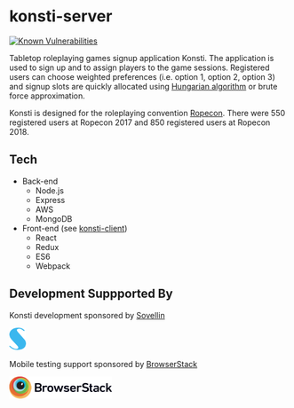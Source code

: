# konsti-server

[![Known Vulnerabilities](https://snyk.io/test/github/archinowsk/konsti-server/badge.svg)](https://snyk.io/test/github/archinowsk/konsti-server)

Tabletop roleplaying games signup application Konsti. The application is used to sign up and to assign players to the game sessions. Registered users can choose weighted preferences (i.e. option 1, option 2, option 3) and signup slots are quickly allocated using [Hungarian algorithm](https://en.wikipedia.org/wiki/Hungarian_algorithm) or brute force approximation.

Konsti is designed for the roleplaying convention [Ropecon](https://ropecon.fi). There were 550 registered users at Ropecon 2017 and 850 registered users at Ropecon 2018.

## Tech

- Back-end
  - Node.js
  - Express
  - AWS
  - MongoDB
- Front-end (see [konsti-client](https://github.com/Archinowsk/konsti-client))
  - React
  - Redux
  - ES6
  - Webpack

## Development Suppported By

Konsti development sponsored by <a href="https://www.sovellin.com/">Sovellin</a>

<a href="https://www.sovellin.com/"><img src="https://github.com/Archinowsk/archinowsk.github.io/blob/master/assets/sovellin-logo.svg" height="40"></a>

Mobile testing support sponsored by <a href="https://www.browserstack.com/">BrowserStack</a>

<a href="https://www.browserstack.com/"><img src="https://github.com/Archinowsk/archinowsk.github.io/blob/master/assets/browserstack-logo.svg" height="40"></a>
